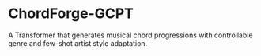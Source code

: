 # ChordForge-GCPT
A Transformer that generates musical chord progressions with controllable genre and few-shot artist style adaptation.
